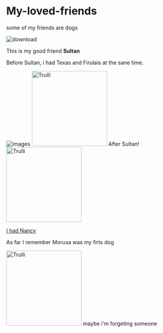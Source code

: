 # My-loved-friends
some of my friends are dogs

![download](https://user-images.githubusercontent.com/112630668/208242773-954d5f4d-61a3-4fa8-b18b-7092d6bb6628.jpeg)

This is my good friend **Sultan**

Before Sultan, i had Texas and Firulais at the sane time.

![images](https://user-images.githubusercontent.com/112630668/208299466-a5c19664-0c29-4cd7-a00e-d75c5cbc532e.jpeg)
<img src="https://user-images.githubusercontent.com/112630668/208299403-b43e9cdc-afd2-4c16-abba-88a7ae576614.jpg" alt="Trulli" width="200" height="200">
After Sultan!
<img src="https://user-images.githubusercontent.com/112630668/208305934-4dc57434-4a5c-423f-a74b-a9bfd8356f8c.jpg" alt="Trulli" width="200" height="200">

[ I had Nancy](https://user-images.githubusercontent.com/112630668/208305934-4dc57434-4a5c-423f-a74b-a9bfd8356f8c.jpg)

 As far I remember Morusa was my firts dog
 
<img src="https://user-images.githubusercontent.com/112630668/208311179-cde7b900-4d1e-4998-80db-ce405a9b9d63.jpg" alt="Trulli" width="200" height="200">
maybe i'm forgeting someone
